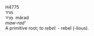 <body>
  <p>H4775<br>  מרד  <br> מָרַד  ‎  mârad  <br><i>maw-rad‘ </i><br>A primitive root; to <i>rebel: - </i>rebel (-lious).<br></p>
 </body>